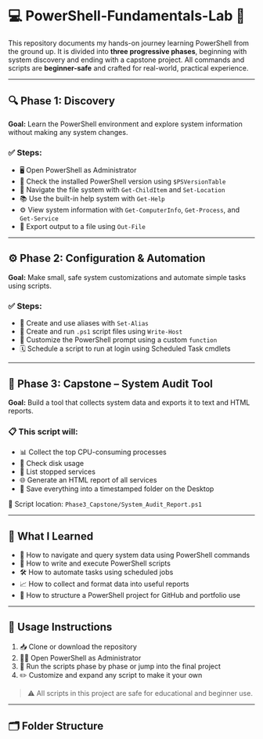 # 💻 PowerShell-Fundamentals-Lab 🧪

This repository documents my hands-on journey learning PowerShell from the ground up. It is divided into **three progressive phases**, beginning with system discovery and ending with a capstone project. All commands and scripts are **beginner-safe** and crafted for real-world, practical experience.

---

## 🔍 Phase 1: Discovery  
**Goal:** Learn the PowerShell environment and explore system information without making any system changes.

### ✅ Steps:
- 🖥️ Open PowerShell as Administrator  
- 🔢 Check the installed PowerShell version using `$PSVersionTable`  
- 📁 Navigate the file system with `Get-ChildItem` and `Set-Location`  
- 📚 Use the built-in help system with `Get-Help`  
- ⚙️ View system information with `Get-ComputerInfo`, `Get-Process`, and `Get-Service`  
- 📝 Export output to a file using `Out-File`  

---

## ⚙️ Phase 2: Configuration & Automation  
**Goal:** Make small, safe system customizations and automate simple tasks using scripts.

### ✅ Steps:
- 🔁 Create and use aliases with `Set-Alias`  
- 🧾 Create and run `.ps1` script files using `Write-Host`  
- 🧠 Customize the PowerShell prompt using a custom `function`  
- 🗓️ Schedule a script to run at login using Scheduled Task cmdlets  

---

## 🧠 Phase 3: Capstone – System Audit Tool  
**Goal:** Build a tool that collects system data and exports it to text and HTML reports.

### 📋 This script will:
- 📊 Collect the top CPU-consuming processes  
- 💾 Check disk usage  
- 🛑 List stopped services  
- 🌐 Generate an HTML report of all services  
- 📂 Save everything into a timestamped folder on the Desktop  

📁 Script location: `Phase3_Capstone/System_Audit_Report.ps1`

---

## 🧾 What I Learned

- 🧭 How to navigate and query system data using PowerShell commands  
- 🧪 How to write and execute PowerShell scripts  
- 🛠️ How to automate tasks using scheduled jobs  
- 📈 How to collect and format data into useful reports  
- 📂 How to structure a PowerShell project for GitHub and portfolio use  

---

## 🚀 Usage Instructions

1. 📥 Clone or download the repository  
2. 🧑‍💻 Open PowerShell as Administrator  
3. 🧱 Run the scripts phase by phase or jump into the final project  
4. ✏️ Customize and expand any script to make it your own  

> ⚠️ All scripts in this project are safe for educational and beginner use.

---

## 🗂️ Folder Structure

